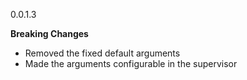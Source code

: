 0.0.1.3

**Breaking Changes**
* Removed the fixed default arguments
* Made the arguments configurable in the supervisor
